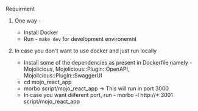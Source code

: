 Requirment
1. One way -
    * Install Docker
    * Run - `make dev` for development environemnt

2. In case you don't want to use docker and just run locally
    * Install some of the dependencies as present in Dockerfile namely - Mojolicious, Mojolicious::Plugin::OpenAPI, Mojolicious::Plugin::SwaggerUI
    * cd mojo_react_app
    * morbo script/mojo_react_app   -> This will run in port 3000
    * In case you want diiferent port, run - morbo -l http://*:3001 script/mojo_react_app
